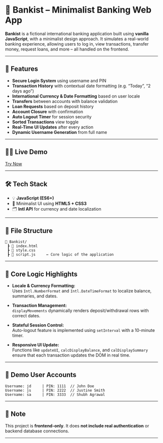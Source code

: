 # 📱 Bankist – Minimalist Banking Web App

**Bankist** is a fictional international banking application built using **vanilla JavaScript**, with a minimalist design approach. It simulates a real-world banking experience, allowing users to log in, view transactions, transfer money, request loans, and more – all handled on the frontend.

---

## 🚀 Features

- **Secure Login System** using username and PIN
- **Transaction History** with contextual date formatting (e.g. “Today”, “2 days ago”)
- **International Currency & Date Formatting** based on user locale
- **Transfers** between accounts with balance validation
- **Loan Requests** based on deposit history
- **Account Closure** with confirmation
- **Auto Logout Timer** for session security
- **Sorted Transactions** view toggle
- **Real-Time UI Updates** after every action
- **Dynamic Username Generation** from full name

---

## 🧑‍💻 Live Demo
[Try Now](https://shubhAgrawal666.github.io/Bankist/)

---

## 🛠️ Tech Stack

- 💡 **JavaScript (ES6+)**
- 🎨 Minimalist UI using **HTML5 + CSS3**
- 🗂 **Intl API** for currency and date localization

---

## 📂 File Structure

```
📁 Bankist/
 ┣ 📄 index.html
 ┣ 📄 style.css
 ┣ 📄 script.js     ← Core logic of the application
```

---

## 🧠 Core Logic Highlights

- **Locale & Currency Formatting:**  
  Uses `Intl.NumberFormat` and `Intl.DateTimeFormat` to localize balance, summaries, and dates.

- **Transaction Management:**  
  `displayMovements` dynamically renders deposit/withdrawal rows with correct dates.

- **Stateful Session Control:**  
  Auto-logout feature is implemented using `setInterval` with a 10-minute timer.

- **Responsive UI Update:**  
  Functions like `updateUI`, `calcDisplayBalance`, and `calDisplaySummary` ensure that each transaction updates the DOM in real time.

---

## 👤 Demo User Accounts

```
Username: jd     | PIN: 1111  // John Doe
Username: js     | PIN: 2222  // Justine Smith
Username: sa     | PIN: 3333  // Shubh Agrawal
```

---

## 📌 Note

This project is **frontend-only**. It does **not include real authentication** or backend database connections.

---
